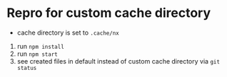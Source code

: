 # Repro for custom cache directory

- cache directory is set to `.cache/nx`

1. run `npm install`
2. run `npm start`
3. see created files in default instead of custom cache directory via `git status`